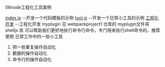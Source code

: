08node工程化工具案例

[index.js](index.js)
    --开发一个代码模板的示例
[tool.js](tool.js)
    --开发一个日常小工具的示例
[工程化开发](https://github.com/suixiang5731/webpackproject1)
    --工程化开发 myplugin 见 webpackproject1 仓库的 myplugin文件夹
shelljs 库 可以帮助我们更好地执行命令行命令，专门用来执行shell命令的，推荐使用
日常工作中的一些小工具
1. 把一些重复操作自动化
2. 数据的操作自动化
3. 命令行的操作自动化
